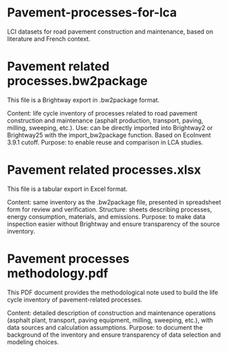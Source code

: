 # Pavement-processes-for-lca
LCI datasets for road pavement construction and maintenance, based on literature and French context.

# Pavement related processes.bw2package
This file is a Brightway export in .bw2package format.

Content: life cycle inventory of processes related to road pavement construction and maintenance (asphalt production, transport, paving, milling, sweeping, etc.).
Use: can be directly imported into Brightway2 or Brightway25 with the import_bw2package function. Based on EcoInvent 3.9.1 cutoff.
Purpose: to enable reuse and comparison in LCA studies.

# Pavement related processes.xlsx
This file is a tabular export in Excel format.

Content: same inventory as the .bw2package file, presented in spreadsheet form for review and verification.
Structure: sheets describing processes, energy consumption, materials, and emissions.
Purpose: to make data inspection easier without Brightway and ensure transparency of the source inventory.

# Pavement processes methodology.pdf
This PDF document provides the methodological note used to build the life cycle inventory of pavement-related processes.

Content: detailed description of construction and maintenance operations (asphalt plant, transport, paving equipment, milling, sweeping, etc.), with data sources and calculation assumptions.
Purpose: to document the background of the inventory and ensure transparency of data selection and modeling choices.
